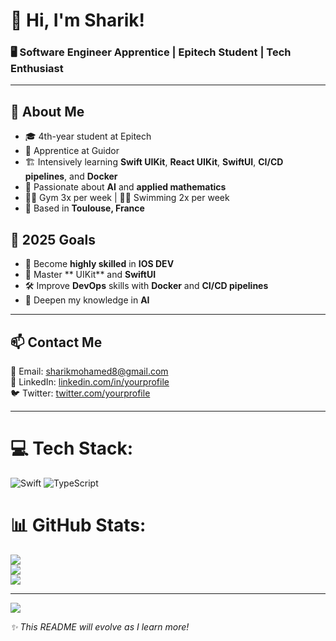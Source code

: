 # 👋 Hi, I'm Sharik!

### 🖥️ Software Engineer Apprentice | Epitech Student | Tech Enthusiast

---

## 🚀 About Me
- 🎓 4th-year student at Epitech
- 💼 Apprentice at Guidor
- 🏗️ Intensively learning **Swift UIKit**, **React UIKit**, **SwiftUI**, **CI/CD pipelines**, and **Docker**
- 🤖 Passionate about **AI** and **applied mathematics**
- 🏋️‍♂️ Gym 3x per week | 🏊‍♂️ Swimming 2x per week
- 📍 Based in **Toulouse, France**

## 🎯 2025 Goals
- 🚀 Become **highly skilled** in **IOS DEV**
- 📱 Master ** UIKit** and **SwiftUI**
- 🛠️ Improve **DevOps** skills with **Docker** and **CI/CD pipelines**
- 🧠 Deepen my knowledge in **AI** 

---

## 📫 Contact Me
📧 Email: [sharikmohamed8@gmail.com](mailto:sharikmohamed8@gmail.co)  
💼 LinkedIn: [linkedin.com/in/yourprofile](https://linkedin.com/in/yourprofile)  
🐦 Twitter: [twitter.com/yourprofile](https://twitter.com/yourprofile)

---


# 💻 Tech Stack:
![Swift](https://img.shields.io/badge/swift-F54A2A?style=for-the-badge&logo=swift&logoColor=white) ![TypeScript](https://img.shields.io/badge/typescript-%23007ACC.svg?style=for-the-badge&logo=typescript&logoColor=white)
# 📊 GitHub Stats:
![](https://github-readme-stats.vercel.app/api?username=cdfleader&theme=dark&hide_border=false&include_all_commits=false&count_private=false)<br/>
![](https://nirzak-streak-stats.vercel.app/?user=cdfleader&theme=dark&hide_border=false)<br/>
![](https://github-readme-stats.vercel.app/api/top-langs/?username=cdfleader&theme=dark&hide_border=false&include_all_commits=false&count_private=false&layout=compact)

---
[![](https://visitcount.itsvg.in/api?id=cdfleader&icon=0&color=0)](https://visitcount.itsvg.in)

<!-- Proudly created with GPRM ( https://gprm.itsvg.in ) -->

_✨ This README will evolve as I learn more!_
